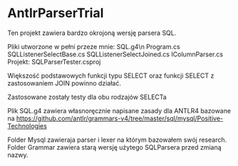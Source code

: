 # AntlrParserTrial
Ten projekt zawiera bardzo okrojoną wersję parsera SQL.

Pliki utworzone w pełni przeze mnie:
SQL.g4\n
Program.cs
SQLListenerSelectBase.cs
SQLListenerSelectJoined.cs
IColumnParser.cs
Projekt: SQLParserTester.csproj

Większość podstawowych funkcji typu SELECT oraz funkcji SELECT z zastosowaniem JOIN powinno działać.

Zastosowane zostały testy dla obu rodzajów SELECTa

Plik SQL.g4 zawiera własnoręcznie napisane zasady dla ANTLR4 bazowane na https://github.com/antlr/grammars-v4/tree/master/sql/mysql/Positive-Technologies

Folder Mysql zawieraja parser i lexer na którym bazowałem swój research.
Folder Grammar zawiera starą wersję użytego SQLParsera przed zmianą nazwy.
